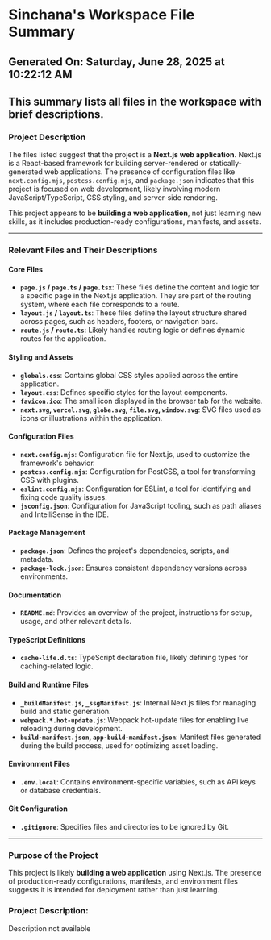 # Sinchana's Workspace File Summary
## Generated On: Saturday, June 28, 2025 at 10:22:12 AM
This summary lists all files in the workspace with brief descriptions.
---
### Project Description
The files listed suggest that the project is a **Next.js web application**. Next.js is a React-based framework for building server-rendered or statically-generated web applications. The presence of configuration files like `next.config.mjs`, `postcss.config.mjs`, and `package.json` indicates that this project is focused on web development, likely involving modern JavaScript/TypeScript, CSS styling, and server-side rendering.

This project appears to be **building a web application**, not just learning new skills, as it includes production-ready configurations, manifests, and assets.

---

### Relevant Files and Their Descriptions

#### **Core Files**
- **`page.js` / `page.ts` / `page.tsx`**: These files define the content and logic for a specific page in the Next.js application. They are part of the routing system, where each file corresponds to a route.
- **`layout.js` / `layout.ts`**: These files define the layout structure shared across pages, such as headers, footers, or navigation bars.
- **`route.js` / `route.ts`**: Likely handles routing logic or defines dynamic routes for the application.

#### **Styling and Assets**
- **`globals.css`**: Contains global CSS styles applied across the entire application.
- **`layout.css`**: Defines specific styles for the layout components.
- **`favicon.ico`**: The small icon displayed in the browser tab for the website.
- **`next.svg`, `vercel.svg`, `globe.svg`, `file.svg`, `window.svg`**: SVG files used as icons or illustrations within the application.

#### **Configuration Files**
- **`next.config.mjs`**: Configuration file for Next.js, used to customize the framework's behavior.
- **`postcss.config.mjs`**: Configuration for PostCSS, a tool for transforming CSS with plugins.
- **`eslint.config.mjs`**: Configuration for ESLint, a tool for identifying and fixing code quality issues.
- **`jsconfig.json`**: Configuration for JavaScript tooling, such as path aliases and IntelliSense in the IDE.

#### **Package Management**
- **`package.json`**: Defines the project's dependencies, scripts, and metadata.
- **`package-lock.json`**: Ensures consistent dependency versions across environments.

#### **Documentation**
- **`README.md`**: Provides an overview of the project, instructions for setup, usage, and other relevant details.

#### **TypeScript Definitions**
- **`cache-life.d.ts`**: TypeScript declaration file, likely defining types for caching-related logic.

#### **Build and Runtime Files**
- **`_buildManifest.js`, `_ssgManifest.js`**: Internal Next.js files for managing build and static generation.
- **`webpack.*.hot-update.js`**: Webpack hot-update files for enabling live reloading during development.
- **`build-manifest.json`, `app-build-manifest.json`**: Manifest files generated during the build process, used for optimizing asset loading.

#### **Environment Files**
- **`.env.local`**: Contains environment-specific variables, such as API keys or database credentials.

#### **Git Configuration**
- **`.gitignore`**: Specifies files and directories to be ignored by Git.

---

### Purpose of the Project
This project is likely **building a web application** using Next.js. The presence of production-ready configurations, manifests, and environment files suggests it is intended for deployment rather than just learning. 
### Project Description:
 Description not available
